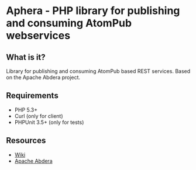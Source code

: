 # Aphera - PHP library for publishing and consuming AtomPub webservices

## What is it?

Library for publishing and consuming AtomPub based REST services. Based on the
Apache Abdera project.

## Requirements

* PHP 5.3+
* Curl (only for client)
* PHPUnit 3.5+ (only for tests)

## Resources

* [Wiki](https://github.com/martinvium/aphera/wiki)
* [Apache Abdera](http://abdera.apache.org/)
